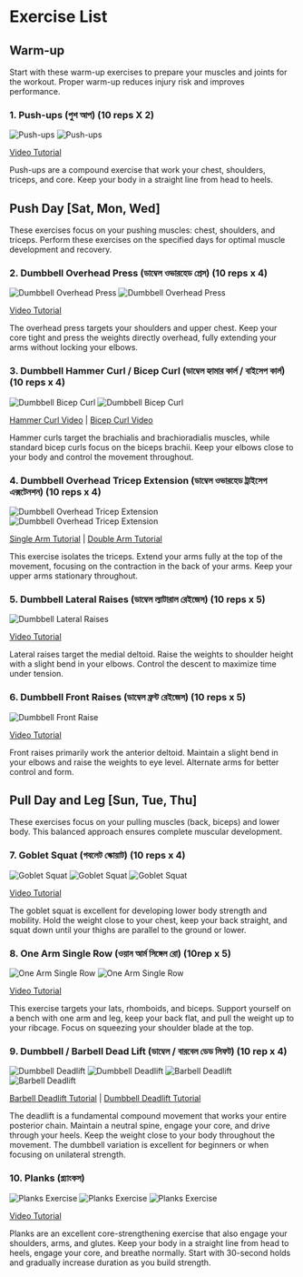 # Exercise List

## Warm-up
Start with these warm-up exercises to prepare your muscles and joints for the workout. Proper warm-up reduces injury risk and improves performance.

### 1. Push-ups (পুশ আপ) (10 reps X 2)
<img src="images/push-up-1.jpg" alt="Push-ups" class="exercise-image">
<img src="images/push-up-2.webp" alt="Push-ups" class="exercise-image">

[Video Tutorial](https://www.youtube.com/watch?v=IODxDxX7oi4)

Push-ups are a compound exercise that work your chest, shoulders, triceps, and core. Keep your body in a straight line from head to heels.

## Push Day [Sat, Mon, Wed]
These exercises focus on your pushing muscles: chest, shoulders, and triceps. Perform these exercises on the specified days for optimal muscle development and recovery.

### 2. Dumbbell Overhead Press (ডাম্বেল ওভারহেড প্রেস) (10 reps x 4)
<img src="images/dumbbell-overhead-press-1.webp" alt="Dumbbell Overhead Press" class="exercise-image">
<img src="images/dumbbell-overhead-press-2.webp" alt="Dumbbell Overhead Press" class="exercise-image">

[Video Tutorial](https://www.youtube.com/watch?v=qEwKCR5JCog)

The overhead press targets your shoulders and upper chest. Keep your core tight and press the weights directly overhead, fully extending your arms without locking your elbows.

### 3. Dumbbell Hammer Curl / Bicep Curl (ডাম্বেল হ্যামার কার্ল / বাইসেপ কার্ল) (10 reps x 4)
<img src="images/dumbbell-bicep-curl-1.jpg" alt="Dumbbell Bicep Curl" class="exercise-image">
<img src="images/dumbbell-bicep-curl-2.jpg" alt="Dumbbell Bicep Curl" class="exercise-image">

[Hammer Curl Video](https://www.youtube.com/watch?v=zC3nLlEvin4) | [Bicep Curl Video](https://www.youtube.com/watch?v=ykJmrZ5v0Oo)

Hammer curls target the brachialis and brachioradialis muscles, while standard bicep curls focus on the biceps brachii. Keep your elbows close to your body and control the movement throughout.

### 4. Dumbbell Overhead Tricep Extension (ডাম্বেল ওভারহেড ট্রাইসেপ এক্সটেনশন) (10 reps x 4)
<img src="images/dumbbell-overhead-tricep-extension-1.webp" alt="Dumbbell Overhead Tricep Extension" class="exercise-image">
<img src="images/dumbbell-overhead-tricep-extension-2.webp" alt="Dumbbell Overhead Tricep Extension" class="exercise-image">

[Single Arm Tutorial](https://www.youtube.com/watch?v=_gsUck-7M74) | [Double Arm Tutorial](https://www.youtube.com/watch?v=YbX7Wd8jQ-Q)

This exercise isolates the triceps. Extend your arms fully at the top of the movement, focusing on the contraction in the back of your arms. Keep your upper arms stationary throughout.

### 5. Dumbbell Lateral Raises (ডাম্বেল ল্যাটারাল রেইজেস) (10 reps x 5)
<img src="images/dumbbell-lateral-raises-1.webp" alt="Dumbbell Lateral Raises" class="exercise-image">

[Video Tutorial](https://www.youtube.com/watch?v=3VcKaXpzqRo)

Lateral raises target the medial deltoid. Raise the weights to shoulder height with a slight bend in your elbows. Control the descent to maximize time under tension.

### 6. Dumbbell Front Raises (ডাম্বেল ফ্রন্ট রেইজেস) (10 reps x 5)
<img src="images/dumbbell-front-raise-1.jpg" alt="Dumbbell Front Raise" class="exercise-image">

[Video Tutorial](https://www.youtube.com/watch?v=sOcYlBI85hc)

Front raises primarily work the anterior deltoid. Maintain a slight bend in your elbows and raise the weights to eye level. Alternate arms for better control and form.

## Pull Day and Leg [Sun, Tue, Thu]
These exercises focus on your pulling muscles (back, biceps) and lower body. This balanced approach ensures complete muscular development.

### 7. Goblet Squat (গবলেট স্কোয়াট) (10 reps x 4)
<img src="images/goblet-squat-1.jpg" alt="Goblet Squat" class="exercise-image">
<img src="images/goblet-squat-2.jpg" alt="Goblet Squat" class="exercise-image">
<img src="images/goblet-squat-3.jpg" alt="Goblet Squat" class="exercise-image">

[Video Tutorial](https://www.youtube.com/watch?v=MxsFDhcyFyE)

The goblet squat is excellent for developing lower body strength and mobility. Hold the weight close to your chest, keep your back straight, and squat down until your thighs are parallel to the ground or lower.

### 8. One Arm Single Row (ওয়ান আর্ম সিঙ্গেল রো) (10rep x 5)
<img src="images/one-arm-single-row-1.webp" alt="One Arm Single Row" class="exercise-image">
<img src="images/one-arm-single-row-4.jpg" alt="One Arm Single Row" class="exercise-image">

[Video Tutorial](https://www.youtube.com/watch?v=pYcpY20QaE8)

This exercise targets your lats, rhomboids, and biceps. Support yourself on a bench with one arm and leg, keep your back flat, and pull the weight up to your ribcage. Focus on squeezing your shoulder blade at the top.

### 9. Dumbbell / Barbell Dead Lift (ডাম্বেল / বারবেল ডেড লিফট) (10 rep x 4)

<img src="images/dead-lift-1.webp" alt="Dumbbell Deadlift" class="exercise-image">    
<img src="images/dead-lift-2.jpg" alt="Dumbbell Deadlift" class="exercise-image">    
<img src="images/dead-lift-3.jpg" alt="Barbell Deadlift" class="exercise-image">    
<img src="images/dead-lift-4.jpg" alt="Barbell Deadlift" class="exercise-image">    

[Barbell Deadlift Tutorial](https://www.youtube.com/watch?v=1ZXobu7JvvE) | [Dumbbell Deadlift Tutorial](https://www.youtube.com/watch?v=hCDzSR6bW10)

The deadlift is a fundamental compound movement that works your entire posterior chain. Maintain a neutral spine, engage your core, and drive through your heels. Keep the weight close to your body throughout the movement. The dumbbell variation is excellent for beginners or when focusing on unilateral strength.

### 10. Planks (প্ল্যাংকস) 
<img src="images/planks-1.jpeg" alt="Planks Exercise" class="exercise-image">
<img src="images/planks-2.jpeg" alt="Planks Exercise" class="exercise-image">
<img src="images/planks-3.jpg" alt="Planks Exercise" class="exercise-image">

[Video Tutorial](https://www.youtube.com/watch?v=ASdvN_XEl_c)

Planks are an excellent core-strengthening exercise that also engage your shoulders, arms, and glutes. Keep your body in a straight line from head to heels, engage your core, and breathe normally. Start with 30-second holds and gradually increase duration as you build strength.
